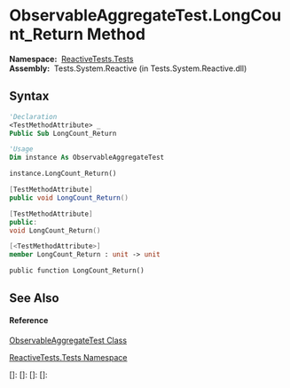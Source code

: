 # ObservableAggregateTest.LongCount\_Return Method

**Namespace:**  [ReactiveTests.Tests](ReactiveTests.Tests\ReactiveTests.Tests.md)  
**Assembly:**  Tests.System.Reactive (in Tests.System.Reactive.dll)

## Syntax

```vb
'Declaration
<TestMethodAttribute> _
Public Sub LongCount_Return
```

```vb
'Usage
Dim instance As ObservableAggregateTest

instance.LongCount_Return()
```

```csharp
[TestMethodAttribute]
public void LongCount_Return()
```

```c++
[TestMethodAttribute]
public:
void LongCount_Return()
```

```fsharp
[<TestMethodAttribute>]
member LongCount_Return : unit -> unit 
```

```jscript
public function LongCount_Return()
```

## See Also

#### Reference

[ObservableAggregateTest Class](ObservableAggregateTest\ObservableAggregateTest.md)

[ReactiveTests.Tests Namespace](ReactiveTests.Tests\ReactiveTests.Tests.md)

[]: 
[]: 
[]: 
[]: 